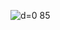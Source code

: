 ![d=0 85](https://github.com/ThomasWarford/advanced-statistical-physics/assets/64084106/6904f65a-05ab-4033-82a8-7638283246e7)

